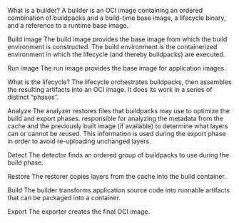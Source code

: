 What is a builder?
A builder is an OCI image containing an ordered combination of buildpacks and a build-time base image, a lifecycle binary, and a reference to a runtime base image.

Build image
The build image provides the base image from which the build environment is constructed.
The build environment is the containerized environment in which the lifecycle (and thereby buildpacks) are executed.

Run image
The run image provides the base image for application images.

What is the lifecycle?
The lifecycle orchestrates buildpacks, then assembles the resulting artifacts into an OCI image. It does its work in a series of distinct “phases”.

Analyze
The analyzer restores files that buildpacks may use to optimize the build and export phases.
responsible for analyzing the metadata from the cache and the previously built image (if available) to determine what layers can or cannot be reused.
This information is used during the export phase in order to avoid re-uploading unchanged layers.

Detect
The detector finds an ordered group of buildpacks to use during the build phase.

Restore
The restorer copies layers from the cache into the build container.

Build
The builder transforms application source code into runnable artifacts that can be packaged into a container.

Export
The exporter creates the final OCI image.